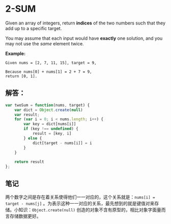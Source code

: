 # 2-SUM

Given an array of integers, return **indices** of the two numbers such that they add up to a specific target.

You may assume that each input would have **exactly** one solution, and you may not use the *same* element twice.

**Example:**

```
Given nums = [2, 7, 11, 15], target = 9,

Because nums[0] + nums[1] = 2 + 7 = 9,
return [0, 1].

```

## 解答：

```javascript
var twoSum = function(nums, target) {
    var dict = Object.create(null)
    var result;
    for (var i = 0; i < nums.length; i++) {
        var key = dict[nums[i]]
        if (key !== undefined) {
            result = [key, i]
        } else {
            dict[target - nums[i]] = i
        }
    }
    
    return result
};
```

## 笔记 

两个数字之间是存在着关系使得他们一一对应的，这个关系就是：`nums[i] = target - nums[j]` 。为表示这种一一对应的关系，最先想到的就是键值对来存储。小知识：`Object.create(null)` 创造的对象不含有原型的，相比对象字面量而言存储数据更好。